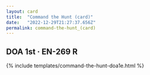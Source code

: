 ```yaml
---
layout: card
title:  "Command the Hunt (card)"
date:   "2022-12-29T21:27:37.656Z"
permalink: command-the-hunt_(card)
---
```


## DOA 1st &middot; EN-269 R

{% include templates/command-the-hunt-doa1e.html %}
